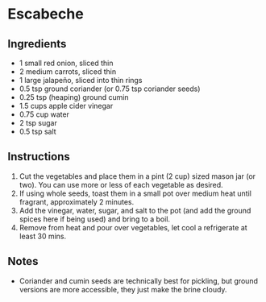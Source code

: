 # Escabeche
## Ingredients
+ 1 small red onion, sliced thin
+ 2 medium carrots, sliced thin
+ 1 large jalapeño, sliced into thin rings
+ 0.5 tsp ground coriander (or 0.75 tsp coriander seeds)
+ 0.25 tsp (heaping) ground cumin
+ 1.5 cups apple cider vinegar
+ 0.75 cup water
+ 2 tsp sugar
+ 0.5 tsp salt

## Instructions
1. Cut the vegetables and place them in a pint (2 cup) sized mason jar (or two). You can use more or less of each vegetable as desired.
2. If using whole seeds, toast them in a small pot over medium heat until fragrant, approximately 2 minutes.
3. Add the vinegar, water, sugar, and salt to the pot (and add the ground spices here if being used) and bring to a boil.
4. Remove from heat and pour over vegetables, let cool a refrigerate at least 30 mins.

## Notes
+ Coriander and cumin seeds are technically best for pickling, but ground versions are more accessible, they just make the brine cloudy.